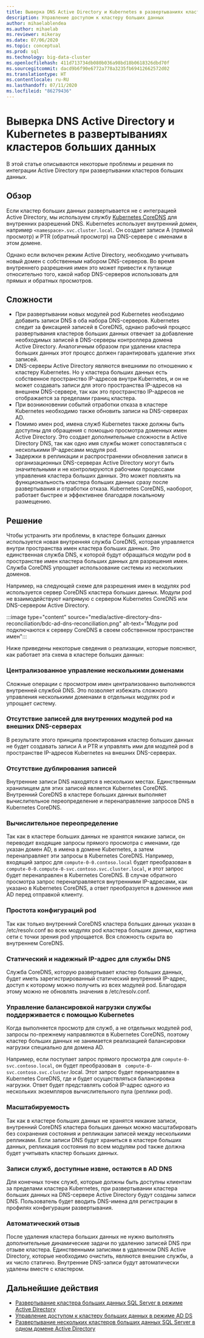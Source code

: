 ```yaml
---
title: Выверка DNS Active Directory и Kubernetes в развертываниях кластеров больших данных
description: Управление доступом к кластеру больших данных
author: mihaelablendea
ms.author: mihaelab
ms.reviewer: mikeray
ms.date: 07/06/2020
ms.topic: conceptual
ms.prod: sql
ms.technology: big-data-cluster
ms.openlocfilehash: 411d713734db080b036a98bd18b0618326dbd70f
ms.sourcegitcommit: dacd9b6f90e6772a778a3235fb69412662572d02
ms.translationtype: HT
ms.contentlocale: ru-RU
ms.lasthandoff: 07/11/2020
ms.locfileid: "86279436"
---
```

# <a name="active-directory-and-kubernetes-dns-reconciliation-in-big-data-clusters-deployments"></a>Выверка DNS Active Directory и Kubernetes в развертываниях кластеров больших данных

В этой статье описываются некоторые проблемы и решения по интеграции Active Directory при развертывании кластеров больших данных.

## <a name="overview"></a>Обзор

Если кластер больших данных развертывается не с интеграцией Active Directory, мы используем службу [Kubernetes CoreDNS](https://kubernetes.io/docs/tasks/administer-cluster/coredns/) для внутренних разрешений DNS. Kubernetes использует внутренний домен, например `<namespace>.svc.cluster.local`. Он создает записи A (прямой просмотр) и PTR (обратный просмотр) на DNS-сервере с именами в этом домене.

Однако если включен режим Active Directory, необходимо учитывать новый домен с собственным набором DNS-серверов. Во время внутреннего разрешения имен это может привести к путанице относительно того, какой набор DNS-серверов использовать для прямых и обратных просмотров.

## <a name="challenges"></a>Сложности

* При развертывании новых модулей pod Kubernetes необходимо добавить записи DNS в оба набора DNS-серверов. Kubernetes следит за фиксацией записей в CoreDNS, однако рабочий процесс развертывания кластеров больших данных отвечает за добавление необходимых записей в DNS-серверы контроллера домена Active Directory. Аналогичным образом при удалении кластера больших данных этот процесс должен гарантировать удаление этих записей.
* DNS-серверы Active Directory являются внешними по отношению к кластеру Kubernetes. Но у кластера больших данных есть собственное пространство IP-адресов внутри Kubernetes, и он не может создавать записи для этого пространства IP-адресов на внешнем DNS-сервере, так как это пространство IP-адресов не отображается за пределами границ кластера.
* При возникновении событий отработки отказа в кластере Kubernetes необходимо также обновить записи на DNS-серверах AD.
* Помимо имен pod, имена служб Kubernetes также должны быть доступны для обращения с помощью просмотра доменных имен Active Directory. Это создает дополнительные сложности в Active Directory DNS, так как одно имя службы может сопоставляться с несколькими IP-адресами модуля pod.
* Задержки в репликации и распространении обновления записи в организационных DNS-серверах Active Directory могут быть значительными и не контролируются рабочими процессами управления кластера больших данных. Это может повлиять на функциональность кластера больших данных сразу после развертывания и отработки отказа. Kubernetes CoreDNS, наоборот, работает быстрее и эффективнее благодаря локальному размещению.

## <a name="solution"></a>Решение

Чтобы устранить эти проблемы, в кластере больших данных используется новая внутренняя служба CoreDNS, которая управляется внутри пространства имен кластера больших данных. Это единственная служба DNS, к которой будут обращаться модули pod в пространстве имен кластера больших данных для разрешения имен. Служба CoreDNS упрощает использование системы из нескольких доменов.

Например, на следующей схеме для разрешения имен в модулях pod используется сервер CoreDNS кластера больших данных. Модули pod не взаимодействуют напрямую с сервером Kubernetes CoreDNS или DNS-сервером Active Directory. 

:::image type="content" source="media/active-directory-dns-reconciliation/bdc-ad-dns-reconciliation.png" alt-text="Модули pod подключаются к серверу CoreDNS в своем собственном пространстве имен":::

Ниже приведены некоторые сведения о реализации, которые поясняют, как работает эта схема в кластере больших данных:

### <a name="centralized-management-of-multiple-domains"></a>Централизованное управление несколькими доменами

Сложные операции с просмотром имен централизованно выполняются внутренней службой DNS. Это позволяет избежать сложного управления несколькими доменами в отдельных модулях pod и упрощает систему.

### <a name="no-records-for-internal-pods-in-external-dns-servers"></a>Отсутствие записей для внутренних модулей pod на внешних DNS-серверах

В результате этого принципа проектирования кластер больших данных не будет создавать записи A и PTR и управлять ими для модулей pod в пространстве IP-адресов Kubernetes на внешних DNS-серверах.

### <a name="no-duplication-of-records"></a>Отсутствие дублирования записей

Внутренние записи DNS находятся в нескольких местах. Единственным хранилищем для этих записей является Kubernetes CoreDNS. Внутренний CoreDNS в кластере больших данных выполняет вычислительное переопределение и перенаправление запросов DNS в Kubernetes CoreDNS.

### <a name="computational-rewriting"></a>Вычислительное переопределение

Так как в кластере больших данных не хранятся никакие записи, он переводит входящие запросы прямого просмотра с именами, где указан домен AD, в имена в домене Kubernetes, а затем перенаправляет эти запросы в Kubernetes CoreDNS.
Например, входящий запрос для `compute-0-0.contoso.local` будет преобразован в `compute-0-0.compute-0-svc.contoso.svc.cluster.local`, и этот запрос будет перенаправлен в Kubernetes CoreDNS.
В случае обратного просмотра запрос перенаправляется внутренними IP-адресами, как указано в Kubernetes CoreDNS, а ответ преобразуется в доменное имя AD перед отправкой клиенту.

### <a name="simplicity-in-pod-configurations"></a>Простота конфигураций pod

Так как только внутренний CoreDNS кластера больших данных указан в /etc/resolv.conf во всех модулях pod кластера больших данных, картина сети с точки зрения pod упрощается. Вся сложность скрыта во внутреннем CoreDNS.

### <a name="static-and-reliable-ip-address-for-dns-service"></a>Статический и надежный IP-адрес для службы DNS

Служба CoreDNS, которую развертывает кластер больших данных, будет иметь зарегистрированный статический внутренний IP-адрес, доступ к которому можно получить из всех модулей pod. Благодаря этому можно не обновлять значения в /etc/resolv.conf.

### <a name="service-load-balance-management-is-retained-by-kubernetes"></a>Управление балансировкой нагрузки службы поддерживается с помощью Kubernetes

Когда выполняется просмотр для служб, а не отдельных модулей pod, запросы по-прежнему направляются в Kubernetes CoreDNS, поэтому кластер больших данных не занимается реализацией балансировки нагрузки специально для домена AD.

Например, если поступает запрос прямого просмотра для `compute-0-svc.contoso.local`, он будет преобразован в ` compute-0-svc.contoso.svc.cluster`.local. Этот запрос будет перенаправлен в Kubernetes CoreDNS, где и будет осуществляться балансировка нагрузки. Ответ будет представлять собой IP-адрес одного из нескольких экземпляров вычислительного пула (реплики pod).

### <a name="scalability"></a>Масштабируемость

Так как в кластере больших данных не хранятся никакие записи, внутренний CoreDNS кластера больших данных можно масштабировать без сохранения состояния и репликации записей между несколькими репликами. Если записи DNS будут храниться в кластере больших данных, репликация состояния по всем модулям pod также должна будет учитывать кластер больших данных.

### <a name="externally-visible-service-entries-stay-in-ad-dns"></a>Записи служб, доступные извне, остаются в AD DNS

Для конечных точек служб, которые должны быть доступны клиентам за пределами кластера Kubernetes, при развертывании кластера больших данных на DNS-сервере Active Directory будут созданы записи DNS. Пользователь будет вводить DNS-имена для регистрации в профилях конфигурации развертывания.

### <a name="self-deprovisioning"></a>Автоматический отзыв

После удаления кластера больших данных не нужно выполнять дополнительные динамические задачи по удалению записей DNS при отзыве кластера. Единственными записями в удаленном DNS Active Directory, которые необходимо очистить, являются внешние службы, а их число статично. Внутренние DNS-записи будут автоматически удалены вместе с кластером.

## <a name="next-steps"></a>Дальнейшие действия

- [Развертывание кластера больших данных SQL Server в режиме Active Directory](deploy-active-directory.md)
- [Управление доступом к кластеру больших данных в режиме AD DS](active-directory-objects.md)
- [Развертывание нескольких кластеров больших данных SQL Server в одном домене Active Directory](active-directory-deployment-background.md)

